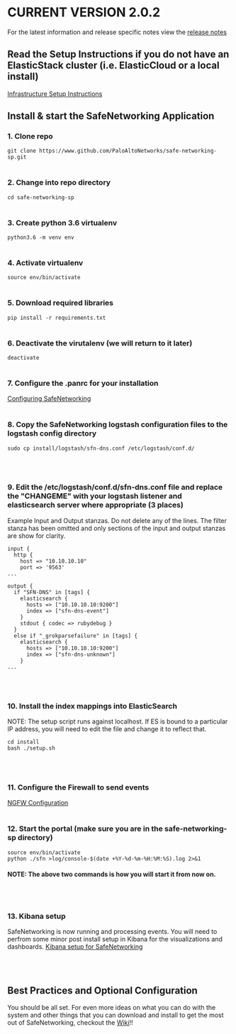 # CURRENT VERSION 2.0.2
For the latest information and release specific notes view the [release notes](docs/release-notes.md)

## Read the Setup Instructions if you do not have an ElasticStack cluster (i.e. ElasticCloud or a local install)
[Infrastructure Setup Instructions](https://github.com/PaloAltoNetworks/safe-networking-sp/wiki/Infrastructure-Setup)

## Install & start the SafeNetworking Application
### 1. Clone repo
```git clone https://www.github.com/PaloAltoNetworks/safe-networking-sp.git```
<br/><br/>
### 2. Change into repo directory
```cd safe-networking-sp```
<br/><br/>
### 3. Create python 3.6 virtualenv
```python3.6 -m venv env```
<br/><br/>
### 4. Activate virtualenv
```source env/bin/activate```
<br/><br/>
### 5. Download required libraries
```pip install -r requirements.txt```
<br/><br/>
### 6. Deactivate the virutalenv (we will return to it later)
```deactivate```
<br/><br/>
### 7. Configure the .panrc for your installation
[Configuring SafeNetworking](https://github.com/PaloAltoNetworks/safe-networking-sp/wiki/Default-.panrc-configuration-file)
<br/><br/>
### 8. Copy the SafeNetworking logstash configuration files to the logstash config directory
```
sudo cp install/logstash/sfn-dns.conf /etc/logstash/conf.d/
```
<br/><br/>
### 9. Edit the /etc/logstash/conf.d/sfn-dns.conf file and replace the "CHANGEME" with your logstash listener and elasticsearch server where appropriate (3 places)
Example Input and Output stanzas.  Do not delete any of the lines. The filter stanza has been omitted and only sections of the input and output stanzas are show for clarity.

```
input {
  http {
    host => "10.10.10.10"
    port => '9563'
...

output {
  if "SFN-DNS" in [tags] {
    elasticsearch {
      hosts => ["10.10.10.10:9200"]
      index => ["sfn-dns-event"]
    }
    stdout { codec => rubydebug }
  }
  else if "_grokparsefailure" in [tags] {
    elasticsearch {
      hosts => ["10.10.10.10:9200"]
      index => ["sfn-dns-unknown"]
    }
...
```
<br/><br/>
### 10. Install the index mappings into ElasticSearch
NOTE: The setup script runs against localhost. If ES is bound to a particular IP address, you will need to edit the file and change it to reflect that.
```
cd install
bash ./setup.sh
```
<br/><br/>

### 11. Configure the Firewall to send events
[NGFW Configuration](https://github.com/PaloAltoNetworks/safe-networking-sp/wiki/NGFW-Configuration)
<br/><br/>
### 12. Start the portal  (make sure you are in the safe-networking-sp directory)
```
source env/bin/activate
python ./sfn >log/console-$(date +%Y-%d-%m-%H:%M:%S).log 2>&1
```
#### NOTE: The above two commands is how you will start it from now on.
<br/><br/>
### 13. Kibana setup
SafeNetworking is now running and processing events.  You will need to perfrom some minor post install setup in Kibana for the visualizations and dashboards.
[Kibana setup for SafeNetworking](https://github.com/PaloAltoNetworks/safe-networking-sp/wiki/Kibana-post-install-setup)

<br/><br/>
## Best Practices and Optional Configuration
You should be all set.  For even more ideas on what you can do with the system and other things that you can download and install to get the most out of SafeNetworking, checkout the [Wiki](https://github.com/PaloAltoNetworks/safe-networking-sp/wiki)!!
